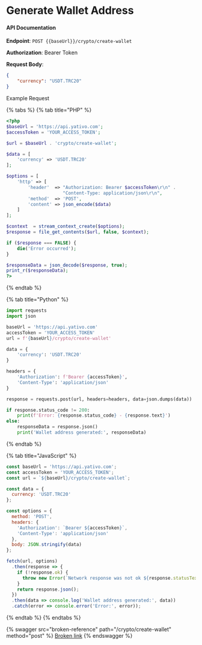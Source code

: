 # Generate Wallet Address

#### API Documentation

**Endpoint**: `POST {{baseUrl}}/crypto/create-wallet`

**Authorization**: Bearer Token

**Request Body**:

```json
{
    "currency": "USDT.TRC20"
}
```

Example Request&#x20;

{% tabs %}
{% tab title="PHP" %}
```php
<?php
$baseUrl = 'https://api.yativo.com';
$accessToken = 'YOUR_ACCESS_TOKEN';

$url = $baseUrl . 'crypto/create-wallet';

$data = [
    'currency' => 'USDT.TRC20'
];

$options = [
    'http' => [
        'header'  => "Authorization: Bearer $accessToken\r\n" .
                     "Content-Type: application/json\r\n",
        'method'  => 'POST',
        'content' => json_encode($data)
    ]
];

$context  = stream_context_create($options);
$response = file_get_contents($url, false, $context);

if ($response === FALSE) {
    die('Error occurred');
}

$responseData = json_decode($response, true);
print_r($responseData);
?>

```
{% endtab %}

{% tab title="Python" %}
```python
import requests
import json

baseUrl = 'https://api.yativo.com'
accessToken = 'YOUR_ACCESS_TOKEN'
url = f'{baseUrl}/crypto/create-wallet'

data = {
    'currency': 'USDT.TRC20'
}

headers = {
    'Authorization': f'Bearer {accessToken}',
    'Content-Type': 'application/json'
}

response = requests.post(url, headers=headers, data=json.dumps(data))

if response.status_code != 200:
    print(f'Error: {response.status_code} - {response.text}')
else:
    responseData = response.json()
    print('Wallet address generated:', responseData)
```
{% endtab %}

{% tab title="JavaScript" %}
```javascript
const baseUrl = 'https://api.yativo.com';
const accessToken = 'YOUR_ACCESS_TOKEN';
const url = `${baseUrl}/crypto/create-wallet`;

const data = {
  currency: 'USDT.TRC20'
};

const options = {
  method: 'POST',
  headers: {
    'Authorization': `Bearer ${accessToken}`,
    'Content-Type': 'application/json'
  },
  body: JSON.stringify(data)
};

fetch(url, options)
  .then(response => {
    if (!response.ok) {
      throw new Error(`Network response was not ok ${response.statusText}`);
    }
    return response.json();
  })
  .then(data => console.log('Wallet address generated:', data))
  .catch(error => console.error('Error:', error));

```
{% endtab %}
{% endtabs %}



{% swagger src="broken-reference" path="/crypto/create-wallet" method="post" %}
[Broken link](broken-reference)
{% endswagger %}
